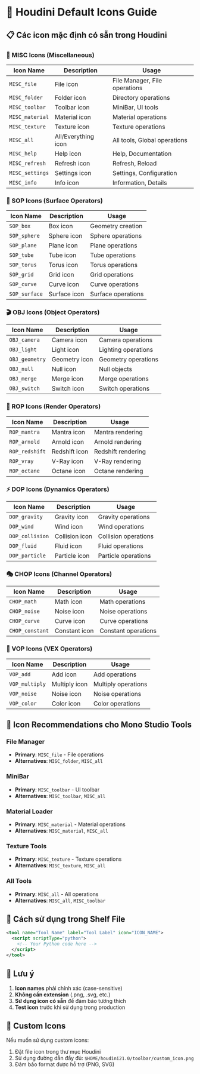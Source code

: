 # 🎨 Houdini Default Icons Guide

## 📋 **Các icon mặc định có sẵn trong Houdini**

### **🔧 MISC Icons (Miscellaneous)**
| Icon Name | Description | Usage |
|-----------|-------------|-------|
| `MISC_file` | File icon | File Manager, File operations |
| `MISC_folder` | Folder icon | Directory operations |
| `MISC_toolbar` | Toolbar icon | MiniBar, UI tools |
| `MISC_material` | Material icon | Material operations |
| `MISC_texture` | Texture icon | Texture operations |
| `MISC_all` | All/Everything icon | All tools, Global operations |
| `MISC_help` | Help icon | Help, Documentation |
| `MISC_refresh` | Refresh icon | Refresh, Reload |
| `MISC_settings` | Settings icon | Settings, Configuration |
| `MISC_info` | Info icon | Information, Details |

### **🎯 SOP Icons (Surface Operators)**
| Icon Name | Description | Usage |
|-----------|-------------|-------|
| `SOP_box` | Box icon | Geometry creation |
| `SOP_sphere` | Sphere icon | Sphere operations |
| `SOP_plane` | Plane icon | Plane operations |
| `SOP_tube` | Tube icon | Tube operations |
| `SOP_torus` | Torus icon | Torus operations |
| `SOP_grid` | Grid icon | Grid operations |
| `SOP_curve` | Curve icon | Curve operations |
| `SOP_surface` | Surface icon | Surface operations |

### **🎬 OBJ Icons (Object Operators)**
| Icon Name | Description | Usage |
|-----------|-------------|-------|
| `OBJ_camera` | Camera icon | Camera operations |
| `OBJ_light` | Light icon | Lighting operations |
| `OBJ_geometry` | Geometry icon | Geometry operations |
| `OBJ_null` | Null icon | Null objects |
| `OBJ_merge` | Merge icon | Merge operations |
| `OBJ_switch` | Switch icon | Switch operations |

### **🎨 ROP Icons (Render Operators)**
| Icon Name | Description | Usage |
|-----------|-------------|-------|
| `ROP_mantra` | Mantra icon | Mantra rendering |
| `ROP_arnold` | Arnold icon | Arnold rendering |
| `ROP_redshift` | Redshift icon | Redshift rendering |
| `ROP_vray` | V-Ray icon | V-Ray rendering |
| `ROP_octane` | Octane icon | Octane rendering |

### **⚡ DOP Icons (Dynamics Operators)**
| Icon Name | Description | Usage |
|-----------|-------------|-------|
| `DOP_gravity` | Gravity icon | Gravity operations |
| `DOP_wind` | Wind icon | Wind operations |
| `DOP_collision` | Collision icon | Collision operations |
| `DOP_fluid` | Fluid icon | Fluid operations |
| `DOP_particle` | Particle icon | Particle operations |

### **🎭 CHOP Icons (Channel Operators)**
| Icon Name | Description | Usage |
|-----------|-------------|-------|
| `CHOP_math` | Math icon | Math operations |
| `CHOP_noise` | Noise icon | Noise operations |
| `CHOP_curve` | Curve icon | Curve operations |
| `CHOP_constant` | Constant icon | Constant operations |

### **🎨 VOP Icons (VEX Operators)**
| Icon Name | Description | Usage |
|-----------|-------------|-------|
| `VOP_add` | Add icon | Add operations |
| `VOP_multiply` | Multiply icon | Multiply operations |
| `VOP_noise` | Noise icon | Noise operations |
| `VOP_color` | Color icon | Color operations |

## 🎯 **Icon Recommendations cho Mono Studio Tools**

### **File Manager**
- **Primary**: `MISC_file` - File operations
- **Alternatives**: `MISC_folder`, `MISC_all`

### **MiniBar**
- **Primary**: `MISC_toolbar` - UI toolbar
- **Alternatives**: `MISC_toolbar`, `MISC_all`

### **Material Loader**
- **Primary**: `MISC_material` - Material operations
- **Alternatives**: `MISC_material`, `MISC_all`

### **Texture Tools**
- **Primary**: `MISC_texture` - Texture operations
- **Alternatives**: `MISC_texture`, `MISC_all`

### **All Tools**
- **Primary**: `MISC_all` - All operations
- **Alternatives**: `MISC_all`, `MISC_toolbar`

## 🔧 **Cách sử dụng trong Shelf File**

```xml
<tool name="Tool_Name" label="Tool Label" icon="ICON_NAME">
  <script scriptType="python">
    <!-- Your Python code here -->
  </script>
</tool>
```

## 📝 **Lưu ý**

1. **Icon names** phải chính xác (case-sensitive)
2. **Không cần extension** (.png, .svg, etc.)
3. **Sử dụng icon có sẵn** để đảm bảo tương thích
4. **Test icon** trước khi sử dụng trong production

## 🚀 **Custom Icons**

Nếu muốn sử dụng custom icons:
1. Đặt file icon trong thư mục Houdini
2. Sử dụng đường dẫn đầy đủ: `$HOME/houdini21.0/toolbar/custom_icon.png`
3. Đảm bảo format được hỗ trợ (PNG, SVG)
